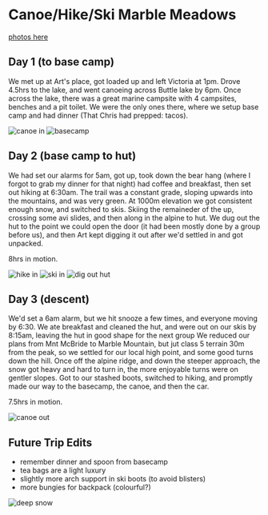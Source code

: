 # Canoe/Hike/Ski Marble Meadows

[photos here](https://photos.app.goo.gl/ceXB8J3Yd3uUYSUe9)

## Day 1 (to base camp)
We met up at Art's place, got loaded up and left Victoria at 1pm.
Drove 4.5hrs to the lake, and went canoeing across Buttle lake by 6pm.
Once across the lake, there was a great marine campsite with 4 campsites, benches and a pit toilet.
We were the only ones there, where we setup base camp and had dinner (That Chris had prepped: tacos).

![canoe in](../photos/marble_meadows/canoe_in.jpg)
![basecamp](../photos/marble_meadows/basecamp.jpg)

## Day 2 (base camp to hut)
We had set our alarms for 5am, got up, took down the bear hang (where I forgot to grab my dinner for that night)
had coffee and breakfast, then set out hiking at 6:30am.
The trail was a constant grade, sloping upwards into the mountains, and was very green.
At 1000m elevation we got consistent enough snow, and switched to skis.
Skiing the remaineder of the up, crossing some avi slides, and then along in the alpine to hut.
We dug out the hut to the point we could open the door (it had been mostly done by a group before us),
and then Art kept digging it out after we'd settled in and got unpacked.

8hrs in motion.

![hike in](../photos/marble_meadows/hike_in.jpg)
![ski in](../photos/marble_meadows/ski_in.jpg)
![dig out hut](../photos/marble_meadows/dig_out_hut.jpg)

## Day 3 (descent)
We'd set a 6am alarm, but we hit snooze a few times, and everyone moving by 6:30.
We ate breakfast and cleaned the hut, and were out on our skis by 8:15am, leaving the hut in good shape for the next group
We reduced our plans from Mnt McBride to Marble Mountain, but jut class 5 terrain 30m from the peak, so we settled for our local high point, and some good turns down the hill.
Once off the alpine ridge, and down the steeper approach, the snow got heavy and hard to turn in, the more enjoyable turns were on gentler slopes.
Got to our stashed boots, switched to hiking, and promptly made our way to the basecamp, the canoe, and then the car.

7.5hrs in motion.

![canoe out](../photos/marble_meadows/canoe_out.jpg)

## Future Trip Edits
- remember dinner and spoon from basecamp
- tea bags are a light luxury
- slightly more arch support in ski boots (to avoid blisters)
- more bungies for backpack (colourful?)

![deep snow](../photos/marble_meadows/deep_snow.jpg)